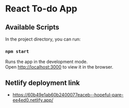# React To-do App

## Available Scripts

In the project directory, you can run:

### `npm start`

Runs the app in the development mode.\
Open [http://localhost:3000](http://localhost:3000) to view it in the browser.

## Netlify deployment link

- https://60b49e1ab60b2400077eaceb--hopeful-pare-ee4ed0.netlify.app/